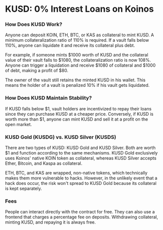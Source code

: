# KUSD: 0% Interest Loans on Koinos

### How Does KUSD Work?

Anyone can deposit KOIN, ETH, BTC, or KAS as collateral to mint KUSD. A minimum collateralization ratio of 110% is required. If a vault falls below 110%, anyone can liquidate it and receive its collateral plus debt.

For example, if someone mints $1000 worth of KUSD and the collateral value of their vault falls to $1080, the collateralization ratio is now 108%. Anyone can trigger a liquidation and receive $1080 of collateral and $1000 of debt, making a profit of $80.

The owner of the vault still retains the minted KUSD in his wallet. This means the holder of a vault is penalized 10% if his vault gets liquidated.

### How Does KUSD Maintain Stability?

If KUSD falls below $1, vault holders are incentivized to repay their loans since they can purchase KUSD at a cheaper price. Conversely, if KUSD is worth more than $1, anyone can mint KUSD and sell it at a profit on the open market.

### KUSD Gold (KUSDG) vs. KUSD Silver (KUSDS)

There are two types of KUSD: KUSD Gold and KUSD Silver. Both are worth $1 and function according to the same mechanisms. KUSD Gold exclusively uses Koinos' native KOIN token as collateral, whereas KUSD Silver accepts Ether, Bitcoin, and Kaspa as collateral.

ETH, BTC, and KAS are wrapped, non-native tokens, which technically makes them more vulnerable to hacks. However, in the unlikely event that a hack does occur, the risk won't spread to KUSD Gold because its collateral is kept separately.

### Fees

People can interact directly with the contract for free. They can also use a frontend that charges a percentage fee on deposits. Withdrawing collateral, minting KUSD, and repaying it is always free.

